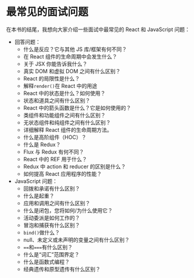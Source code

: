 # 最常见的面试问题

在本书的结尾，我想向大家介绍一些面试中最常见的 React 和 JavaScript 问题：

*   回答问题：
    *   什么是反应？它与其他 JS 库/框架有何不同？
    *   在 React 组件的生命周期中会发生什么？
    *   关于 JSX 你能告诉我什么？
    *   真实 DOM 和虚拟 DOM 之间有什么区别？
    *   React 的局限性是什么？
    *   解释`render()`在 React 中的用途
    *   React 中的状态是什么？如何使用？
    *   状态和道具之间有什么区别？
    *   React 中的箭头函数是什么？它是如何使用的？
    *   类组件和功能组件之间有什么区别？
    *   无状态组件和纯组件之间有什么区别？
    *   详细解释 React 组件的生命周期方法。
    *   什么是高阶组件（HOC）？
    *   什么是 Redux？
    *   Flux 与 Redux 有何不同？
    *   React 中的 REF 用于什么？
    *   Redux 中 action 和 reducer 的区别是什么？
    *   如何提高 React 应用程序的性能？
*   JavaScript 问题：
    *   回拨和承诺有什么区别？
    *   什么是起重？
    *   应用和调用之间有什么区别？
    *   什么是闭包，您将如何/为什么使用它？
    *   活动委派是如何工作的？
    *   冒泡和捕获有什么区别？
    *   `bind()`做什么？
    *   null、未定义或未声明的变量之间有什么区别？
    *   `==`和`===`有什么区别？
    *   什么是“词汇”范围界定？
    *   什么是函数式编程？
    *   经典遗传和原型遗传有什么区别？